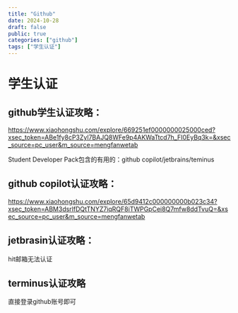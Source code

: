 ```yaml
---
title: "Github"
date: 2024-10-28
draft: false
public: true
categories: ["github"]
tags: ["学生认证"]
---
```

# 学生认证

## github学生认证攻略：

https://www.xiaohongshu.com/explore/669251ef0000000025000ced?xsec_token=ABe1fy8cP3Zyl7BAJQ8WFe9p4AKWaTtcd7h_FI0EyBq3k=&xsec_source=pc_user&m_source=mengfanwetab


Student Developer Pack包含的有用的：github copilot/jetbrains/teminus


## github copilot认证攻略：
https://www.xiaohongshu.com/explore/65d9412c000000000b023c34?xsec_token=ABM3dsrlfDQtTNYZ7iqRQF8iTWPGpCei8Q7mfw8ddTvuQ=&xsec_source=pc_user&m_source=mengfanwetab

## jetbrasin认证攻略：

hit邮箱无法认证

## terminus认证攻略

直接登录github账号即可